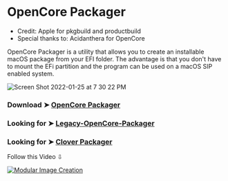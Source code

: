 # OpenCore Packager
- Credit: Apple for pkgbuild and productbuild
- Special thanks to: Acidanthera for OpenCore

OpenCore Packager is a utility that allows you to create an installable macOS package from your EFI folder.
The advantage is that you don't have to mount the EFi partition and the program can be used on a macOS SIP enabled system.

![Screen Shot 2022-01-25 at 7 30 22 PM](https://user-images.githubusercontent.com/6248794/151083181-f442113d-39d2-43bd-a7c5-e78942cc6777.png)

### Download ➤ [OpenCore Packager](https://github.com/chris1111/OpenCore-Packager/raw/Master/OpenCore%20Packager.zip)

### Looking for ➤ [Legacy-OpenCore-Packager](https://github.com/chris1111/Legacy-OpenCore-Packager)

### Looking for ➤ [Clover Packager](https://github.com/chris1111/Clover-Packager)

Follow this Video ⇩

[![Modular Image Creation](https://user-images.githubusercontent.com/6248794/134072536-7c46b8cc-4d8b-42f9-a28a-3c02734f1f5d.png)](https://youtu.be/RyPNtWvVKiY)
